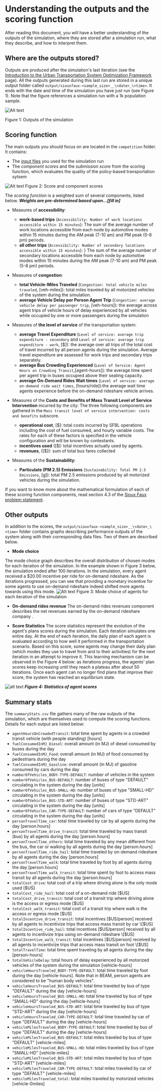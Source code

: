 # Understanding the outputs and the scoring function
After reading this document, you will have a better understanding of the outputs of the simulation, where they are stored after a simulation run, what they describe, and how to interpret them.

## Where are the outputs stored?


Outputs are produced after the simulation's last iteration (see the [Introduction to the Urban Transportation System Optimization Framework](./Introduction_transportation_problem.md) page). All the outputs generated during this last run are stored in a unique output folder called `output/siouxfaux-<sample_size>__\<date>_\<time>`. It ends with the date and time of the simulation you have just run (see Figure 1). Note that the figure references a simulation run with a 1k population sample.

![Alt text](/Images/Output_folder_2.png)

Figure 1: Outputs of the simulation

## Scoring function

The main outputs you should focus on are located in the `competition` folder. It contains: 

* The [input files](./Which-inputs-should-I-optimize.md) you used for the simulation run
* The *component scores* and the *submission score* from the scoring function, which evaluates the quality of the policy-based transportation sytsem 

![Alt text](/Images/Subscores.png)
Figure 2: Score and component scores

The *scoring function* is a weighted sum of several components, listed below. ***Weights are pre-determined based upon...\[fill in]*** 

* Measures of **accessibility**:
  * **work-based trips** (`Accessibility: Number of work locations accessible within 15 minutes`): The sum of the average number of work locations accessible from each node by automotive modes within 15 minutes during the AM peak (7-10 am) and PM peak (5-8 pm) periods.
  * **all other trips** (`Accessibility: Number of secondary locations accessible within 15 minutes`): } The sum of the average number of secondary locations accessible from each node by automotive modes within 15 minutes during the AM peak (7-10 am) and PM peak (5-8 pm) periods.

* Measures of **congestion**:
  * **total Vehicle-Miles Traveled** (`Congestion: total vehicle miles traveled`, \[veh-miles]): total miles traveled by all motorized vehicles of the system during the simulation.
  * **average Vehicle Delay per Person Agent Trip** (`Congestion: average vehicle delay per passenger trip`, \[veh-hours]): the average across agent trips of vehicle hours of delay experienced by all vehicles while occupied by one or more passengers during the simulation
  
* Measures of **the level of service** of the transportation system:
  * **average Travel Expenditure** (`Level of service: average trip expenditure - secondary` and `Level of service: average trip expenditure - work`, \[$]): the average over all trips of the total cost of travel incurred by all person agents during the simulation. Average travel expenditure are assessed for work trips and secondary trips separately.
  * **average Bus Crowding Experienced** (`Level of Service: Agent Hours on Crowding Transit`,\[agent-hours]): the average time spent per agent trip in buses occupied above their seating capacity.
  * **average On-Demand Rides Wait times** (`Level of service: average on-demand ride wait times`, \[hours/ride]):the average wait time agents experience before the on-demand rideshare vehicle arrives.  

* Measures of the **Costs and Benefits of Mass Transit Level of Service Intervention** incurred by the city:
The three following components are gathered in the `Mass transit level of service intervention: costs and benefits` subscore.
  * **operational cost**, \[$]: total costs incurred by SFBL operations including the cost of fuel consumed, and
hourly variable costs.  The rates for each of these factors is specified in the vehicle configuration and
will be known by contestants.
  * **incentives used** (\[$]: total incentives actually used by agents.
  * **revenues**, (\[$]): sum of total bus fares collected
 
* Measures of the **Sustainability**:
  * **Particulate (PM 2.5) Emissions** (`Sustainability: Total PM 2.5 Emissions`, \[g]): total PM 2.5 emissions produced by all motorized vehicles during the simulation.

If you want to know more about the mathematical formulation of each of these scoring function components, read section 4.3 of the [Sioux Faux  problem statement](./Problem_statement_Phase%20I.pdf).

## Other outputs

In addition to the scores, the `output/siouxfaux-<sample_size>__\<date>_\<time>` folder contains graphs describing performance outputs of the system along with their corresponding data files. Two of them are described below.

* **Mode choice**

The mode choice graph describes the overall distribution of chosen modes for each iteration of the simulation. In the example shown in Figure 3 below, the simulation ended after 100 iterations. In the simulation, every agent received a $20.00 incentive per ride for on-demand rideshare. As the iterations progressed, you can see that providing a monetary incentive for some agents to use on-demand rideshare indeed shifted more agents towards using this mode.
![Alt text](/Images/Mode_choice_histogram.png)
Figure 3: Mode choice of agents for each iteration of the simulation

* **On-demand rides revenue**
The on-demand rides revenues component describes the net revenues earned by the on-demand rideshare company .

* **Score Statistics**
The score statistics represent the evolution of the agent's plans scores during the simulation. Each iteration simulates one entire day. At the end of each iteration, the daily plan of each agent is evaluated according to how well it performed in the transportation scenario. Based on this score, some agents may change their daily plan (which modes they use to travel from and to their activities) for the next iteration in an attempt to improve it. This learning mechanism can be observed in the Figure 4 below: as iterations progress, the agents' plan scores keep increasing until they reach a plateau after about 50 iterations. Once each agent can no longer find plans that improve their score, the system has reached an equilibrium state.

![alt text](/Images/scorestats.png)
***Figure 4: Statistics of agent scores***


## Summary stats

The `summaryStats.csv` file gathers many of the raw outputs of the simulation, which are themselves used to compute the scoring functions.  Details for each output are listed below:

* `agentHoursOnCrowdedTransit`: total time spent by agents in a crowded transit vehicle (with people standing) \[hours]
* `fuelConsumedInMJ_Diesel`: overall amount (in MJ) of diesel consumed by buses during the day
* `fuelConsumedInMJ_Food`: overall amount (in MJ) of food consumed by pedestrians during the day
* `fuelConsumedInMJ_Gasoline`: overall amount (in MJ) of gasoline consumed by cars during the day
* `numberOfVehicles_BODY-TYPE-DEFAULT`: number of vehicles in the system 
* `numberOfVehicles_BUS-DEFAULT`: number of buses of type "DEFAULT" circulating in the system during the day \[units]
* `numberOfVehicles_BUS-SMALL-HD`: number of buses of type "SMALL-HD" circulating in the system during the day \[units]
* `numberOfVehicles_BUS-STD-ART`: number of buses of type "STD-ART" circulating in the system during the day \[units]
* `numberOfVehicles_CAR-TYPE-DEFAULT`: number of cars of type "DEFAULT" circulating in the system during the day \[units]
* `personTravelTime_car`: total time traveled by car by all agents during the day \[person.hours]
* `personTravelTime_drive_transit`: total time traveled by mass transit (bus) by all agents during the day \[person.hours]
* `personTravelTime_others`: total time traveled by any  mean different from the bus, the car or walking by all agents during the day \[person.hours]
* `personTravelTime_ride_hail`: total time traveled by on-demand rideshare by all agents during the day \[person.hours]
* `personTravelTime_walk`: total time traveled by foot by all agents during the day \[person.hours]
* `personTravelTime_walk_transit`: total time spent by foot to access mass transit by all agents during the day \[person.hours]
* `totalCost_drive`: total cost of a trip where driving alone is the only mode used \[$US]
* `totalCost_ride_hail`: total cost of a on-demand ride \[$US]
* `totalCost_drive_transit`: total cost of a transit trip where driving alone is the access or egress mode \[$US]
* `totalCost_walk_transit`: total cost of a transit trip where walk is the access or egress mode \[$US]
* `totalIncentive_drive_transit`: total incentives \[$US/person] received by all agents to incentivize trips that access mass transit by car \[$US]
* `totalIncentive_ride_hail`: total incentives \[$US/person] received by all agents to incentivize trips using on-demand rideshare \[$US]
* `totalIncentive_walk_transit`: total incentives \[$US/person] received by all agents to incentivize trips that access mass transit on foot \[$US]
* `totalTravelTime`: total time spent traveling by all agents during the day \[person-hours]
* `totalVehicleDelay`: total hours of delay experienced by all motorized vehicles of the system during the simulation \[vehicle-hours]
* `vehicleHoursTraveled_BODY-TYPE-DEFAULT`: total time traveled by foot during the day \[vehicle-hours]. Note that in BEAM, person agents are considered to be "human body vehicles".
* `vehicleHoursTraveled_BUS-DEFAULT`: total time traveled by bus of type "DEFAULT" during the day \[vehicle-hours]
* `vehicleHoursTraveled_BUS-SMALL-HD`: total time traveled by bus of type "SMALL-HD" during the day \[vehicle-hours]
* `vehicleHoursTraveled_BUS-STD-ART`: total time traveled by bus of type "STD-ART" during the day \[vehicle-hours]
* `vehicleHoursTraveled_CAR-TYPE-DEFAULT`: total time traveled by car of type "DEFAULT" during the day \[vehicle-hours]
* `vehicleMilesTraveled_BODY-TYPE-DEFAULT`: total time traveled by bus of type "DEFAULT" during the day \[vehicle-hours]
* `vehicleMilesTraveled_BUS-DEFAULT`: total miles traveled by bus of type "DEFAULT" \[vehicle-miles]
* `vehicleMilesTraveled_BUS-SMALL-HD`: total miles traveled by bus of type "SMALL-HD" \[vehicle-miles]
* `vehicleMilesTraveled_BUS-STD-ART`: total miles traveled by bus of type "STD-ART" \[vehicle-miles]
* `vehicleMilesTraveled_CAR-TYPE-DEFAULT`: total miles traveled by car of type "DEFAULT" \[vehicle-miles]
* `vehicleMilesTraveled_total`: total miles traveled by motorized vehicles \[vehicle-0miles]
